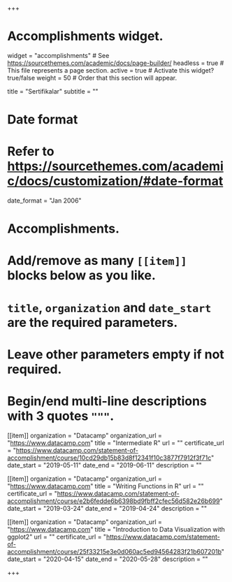 +++
# Accomplishments widget.
widget = "accomplishments"  # See https://sourcethemes.com/academic/docs/page-builder/
headless = true  # This file represents a page section.
active = true  # Activate this widget? true/false
weight = 50  # Order that this section will appear.

title = "Sertifikalar"
subtitle = ""

# Date format
#   Refer to https://sourcethemes.com/academic/docs/customization/#date-format
date_format = "Jan 2006"

# Accomplishments.
#   Add/remove as many `[[item]]` blocks below as you like.
#   `title`, `organization` and `date_start` are the required parameters.
#   Leave other parameters empty if not required.
#   Begin/end multi-line descriptions with 3 quotes `"""`.

[[item]]
  organization = "Datacamp"
  organization_url = "https://www.datacamp.com"
  title = "Intermediate R"
  url = ""
  certificate_url = "https://www.datacamp.com/statement-of-accomplishment/course/10cd29db15b83d8f12341f10c3877f7912f3f71c"
  date_start = "2019-05-11"
  date_end = "2019-06-11"
  description = ""

[[item]]
  organization = "Datacamp"
  organization_url = "https://www.datacamp.com"
  title = "Writing Functions in R"
  url = ""
  certificate_url = "https://www.datacamp.com/statement-of-accomplishment/course/e2b6fedde6b6398bd9fbff2cfec56d582e26b699"
  date_start = "2019-03-24"
  date_end = "2019-04-24"
  description = ""

[[item]]
  organization = "Datacamp"
  organization_url = "https://www.datacamp.com"
  title = "Introduction to Data Visualization with ggplot2"
  url = ""
  certificate_url = "https://www.datacamp.com/statement-of-accomplishment/course/25f33215e3e0d060ac5ed94564283f21b607201b"
  date_start = "2020-04-15"
  date_end = "2020-05-28"
  description = ""


+++
